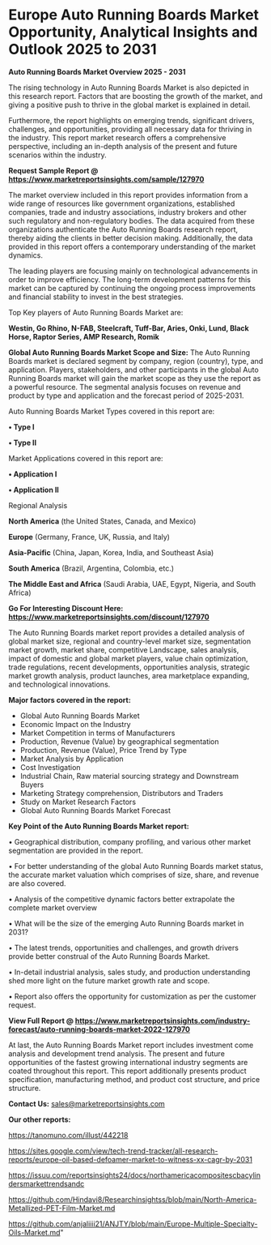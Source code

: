 # Europe Auto Running Boards Market Opportunity, Analytical Insights and Outlook 2025 to 2031

<Strong> Auto Running Boards Market Overview 2025 - 2031</strong>

The rising technology in Auto Running Boards Market is also depicted in this research report. Factors that are boosting the growth of the market, and giving a positive push to thrive in the global market is explained in detail.

Furthermore, the report highlights on emerging trends, significant drivers, challenges, and opportunities, providing all necessary data for thriving in the industry. This report market research offers a comprehensive perspective, including an in-depth analysis of the present and future scenarios within the industry.

<strong>Request Sample Report @ <a href=https://www.marketreportsinsights.com/sample/127970>https://www.marketreportsinsights.com/sample/127970</a></strong>

The market overview included in this report provides information from a wide range of resources like government organizations, established companies, trade and industry associations, industry brokers and other such regulatory and non-regulatory bodies. The data acquired from these organizations authenticate the Auto Running Boards research report, thereby aiding the clients in better decision making. Additionally, the data provided in this report offers a contemporary understanding of the market dynamics.

The leading players are focusing mainly on technological advancements in order to improve efficiency. The long-term development patterns for this market can be captured by continuing the ongoing process improvements and financial stability to invest in the best strategies.

Top Key players of Auto Running Boards Market are:

<strong>Westin, Go Rhino, N-FAB, Steelcraft, Tuff-Bar, Aries, Onki, Lund, Black Horse, Raptor Series, AMP Research, Romik</strong>

<strong><b>Global Auto Running Boards Market Scope and Size:</b></strong>
The Auto Running Boards market is declared segment by company, region (country), type, and application. Players, stakeholders, and other participants in the global Auto Running Boards market will gain the market scope as they use the report as a powerful resource. The segmental analysis focuses on revenue and product by type and application and the forecast period of 2025-2031.

Auto Running Boards Market Types covered in this report are:

<strong>• Type I

• Type II</strong>

Market Applications covered in this report are:

<strong>• Application I

• Application II</strong> 

Regional Analysis

<strong>North America</strong> (the United States, Canada, and Mexico)

<strong>Europe</strong> (Germany, France, UK, Russia, and Italy)

<strong>Asia-Pacific</strong> (China, Japan, Korea, India, and Southeast Asia)

<strong>South America</strong> (Brazil, Argentina, Colombia, etc.)

<strong>The Middle East and Africa</strong> (Saudi Arabia, UAE, Egypt, Nigeria, and South Africa)

<strong>Go For Interesting Discount Here: <a href=https://www.marketreportsinsights.com/discount/127970>https://www.marketreportsinsights.com/discount/127970</a></strong>

The Auto Running Boards market report provides a detailed analysis of global market size, regional and country-level market size, segmentation market growth, market share, competitive Landscape, sales analysis, impact of domestic and global market players, value chain optimization, trade regulations, recent developments, opportunities analysis, strategic market growth analysis, product launches, area marketplace expanding, and technological innovations.

<strong><b>Major factors covered in the report:</b></strong>
<ul>
  <li>Global Auto Running Boards Market </li>
  <li>Economic Impact on the Industry</li>
  <li>Market Competition in terms of Manufacturers</li>
  <li>Production, Revenue (Value) by geographical segmentation</li>
  <li>Production, Revenue (Value), Price Trend by Type</li>
  <li>Market Analysis by Application</li>
  <li>Cost Investigation</li>
  <li>Industrial Chain, Raw material sourcing strategy and Downstream Buyers</li>
  <li>Marketing Strategy comprehension, Distributors and Traders</li>
  <li>Study on Market Research Factors</li>
  <li>Global Auto Running Boards Market Forecast</li>
</ul>

<strong><b>Key Point of the Auto Running Boards Market report:</b></strong>

• Geographical distribution, company profiling, and various other market segmentation are provided in the report.

• For better understanding of the global Auto Running Boards market status, the accurate market valuation which comprises of size, share, and revenue are also covered.

• Analysis of the competitive dynamic factors better extrapolate the complete market overview

• What will be the size of the emerging Auto Running Boards market in 2031?

• The latest trends, opportunities and challenges, and growth drivers provide better construal of the Auto Running Boards Market.

• In-detail industrial analysis, sales study, and production understanding shed more light on the future market growth rate and scope.

• Report also offers the opportunity for customization as per the customer request.

<strong><b>View Full Report @ <a href=https://www.marketreportsinsights.com/industry-forecast/auto-running-boards-market-2022-127970>https://www.marketreportsinsights.com/industry-forecast/auto-running-boards-market-2022-127970</a></b></strong>


At last, the Auto Running Boards Market report includes investment come analysis and development trend analysis. The present and future opportunities of the fastest growing international industry segments are coated throughout this report. This report additionally presents product specification, manufacturing method, and product cost structure, and price structure.

<strong>Contact Us:</strong>
sales@marketreportsinsights.com

<strong>Our other reports:</strong>

<a href=https://tanomuno.com/illust/442218>https://tanomuno.com/illust/442218</a>

<a href=https://sites.google.com/view/tech-trend-tracker/all-research-reports/europe-oil-based-defoamer-market-to-witness-xx-cagr-by-2031>https://sites.google.com/view/tech-trend-tracker/all-research-reports/europe-oil-based-defoamer-market-to-witness-xx-cagr-by-2031</a>

<a href=https://issuu.com/reportsinsights24/docs/northamericacompositescbacylindersmarkettrendsandc>https://issuu.com/reportsinsights24/docs/northamericacompositescbacylindersmarkettrendsandc</a>

<a href=https://github.com/Hindavi8/Researchinsightss/blob/main/North-America-Metallized-PET-Film-Market.md>https://github.com/Hindavi8/Researchinsightss/blob/main/North-America-Metallized-PET-Film-Market.md</a>

<a href=https://github.com/anjaliiii21/ANJTY/blob/main/Europe-Multiple-Specialty-Oils-Market.md>https://github.com/anjaliiii21/ANJTY/blob/main/Europe-Multiple-Specialty-Oils-Market.md</a>"

